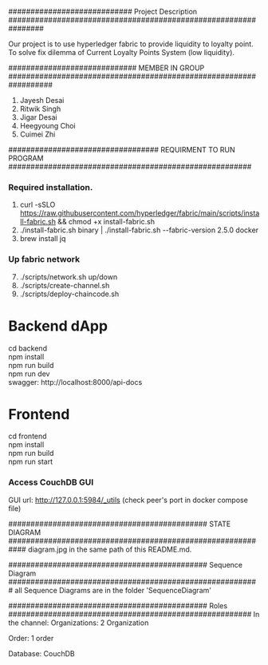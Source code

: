 
############################  Project Description ################################################################

Our project is to use hyperledger fabric to provide liquidity to loyalty point. 
To solve fix dilemma of Current Loyalty Points System (low liquidity).

#############################   MEMBER IN GROUP  ##################################################################

1. Jayesh Desai
2. Ritwik Singh
3. Jigar Desai
4. Heegyoung Choi
5. Cuimei Zhi

################################## REQUIRMENT TO RUN PROGRAM #######################################################
### Required installation.
1. curl -sSLO https://raw.githubusercontent.com/hyperledger/fabric/main/scripts/install-fabric.sh && chmod +x install-fabric.sh
2. ./install-fabric.sh binary | ./install-fabric.sh --fabric-version 2.5.0 docker
3. brew install jq

### Up fabric network
7. ./scripts/network.sh up/down
8. ./scripts/create-channel.sh
9. ./scripts/deploy-chaincode.sh

# Backend dApp
cd backend  
npm install  
npm run build  
npm run dev  
swagger: http://localhost:8000/api-docs

# Frontend
cd frontend  
npm install  
npm run build  
npm run start  

### Access CouchDB GUI
GUI url: http://127.0.0.1:5984/_utils (check peer's port in docker compose file)



#############################################  STATE DIAGRAM  ############################################################
diagram.jpg in the same path of this README.md.

#############################################  Sequence Diagram  #########################################################
all Sequence Diagrams are in the folder 'SequenceDiagram'

#############################################   Roles #######################################################
In the channel:
Organizations: 2 Organization

Order: 1 order

Database: CouchDB 

